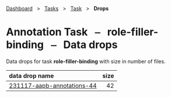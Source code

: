 [Dashboard](../../../index.md)  &nbsp; > &nbsp; [Tasks](../../index.md)  &nbsp; > &nbsp; [Task](../index.md)  &nbsp; > &nbsp; ****Drops**** 
# Annotation Task &nbsp; ⎯ &nbsp; role-filler-binding &nbsp; ⎯ &nbsp; Data drops

Data drops for task **role-filler-binding** with size in number of files.

| data drop name | size |
| :------ | ------: |
| [231117-aapb-annotations-44](231117-aapb-annotations-44.md) | 42 |
